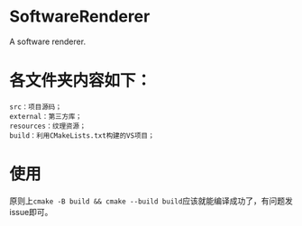 # SoftwareRenderer
A software renderer.

# 各文件夹内容如下：
```
src：项目源码；
external：第三方库；
resources：纹理资源；
build：利用CMakeLists.txt构建的VS项目；
```

# 使用
原则上`cmake -B build && cmake --build build`应该就能编译成功了，有问题发issue即可。